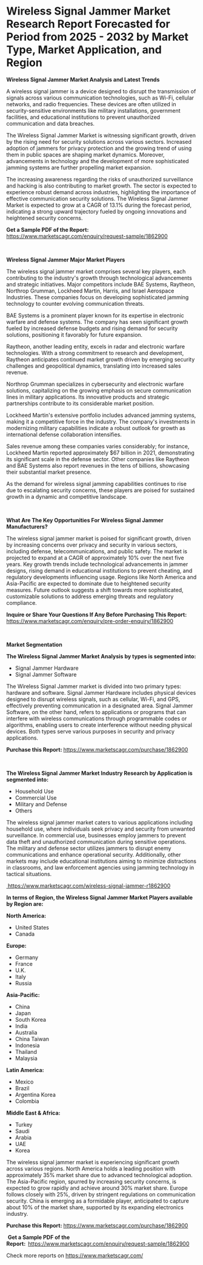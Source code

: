 <p><h1>Wireless Signal Jammer Market Research Report Forecasted for Period from 2025 -  2032 by Market Type, Market Application, and Region</h1></p><p><strong>Wireless Signal Jammer Market Analysis and Latest Trends</strong></p>
<p><p>A wireless signal jammer is a device designed to disrupt the transmission of signals across various communication technologies, such as Wi-Fi, cellular networks, and radio frequencies. These devices are often utilized in security-sensitive environments like military installations, government facilities, and educational institutions to prevent unauthorized communication and data breaches. </p><p>The Wireless Signal Jammer Market is witnessing significant growth, driven by the rising need for security solutions across various sectors. Increased adoption of jammers for privacy protection and the growing trend of using them in public spaces are shaping market dynamics. Moreover, advancements in technology and the development of more sophisticated jamming systems are further propelling market expansion. </p><p>The increasing awareness regarding the risks of unauthorized surveillance and hacking is also contributing to market growth. The sector is expected to experience robust demand across industries, highlighting the importance of effective communication security solutions. The Wireless Signal Jammer Market is expected to grow at a CAGR of 13.1% during the forecast period, indicating a strong upward trajectory fueled by ongoing innovations and heightened security concerns.</p></p>
<p><strong>Get a Sample PDF of the Report:&nbsp;</strong> <a href="https://www.marketscagr.com/enquiry/request-sample/1862900?utm_campaign=2653&utm_medium=2&utm_source=Github&utm_content=ia&utm_term=12042025&utm_id=wireless-signal-jammer">https://www.marketscagr.com/enquiry/request-sample/1862900</a></p>
<p>&nbsp;</p>
<p><strong>Wireless Signal Jammer Major Market Players</strong></p>
<p><p>The wireless signal jammer market comprises several key players, each contributing to the industry's growth through technological advancements and strategic initiatives. Major competitors include BAE Systems, Raytheon, Northrop Grumman, Lockheed Martin, Harris, and Israel Aerospace Industries. These companies focus on developing sophisticated jamming technology to counter evolving communication threats.</p><p>BAE Systems is a prominent player known for its expertise in electronic warfare and defense systems. The company has seen significant growth fueled by increased defense budgets and rising demand for security solutions, positioning it favorably for future expansion.</p><p>Raytheon, another leading entity, excels in radar and electronic warfare technologies. With a strong commitment to research and development, Raytheon anticipates continued market growth driven by emerging security challenges and geopolitical dynamics, translating into increased sales revenue.</p><p>Northrop Grumman specializes in cybersecurity and electronic warfare solutions, capitalizing on the growing emphasis on secure communication lines in military applications. Its innovative products and strategic partnerships contribute to its considerable market position.</p><p>Lockheed Martin's extensive portfolio includes advanced jamming systems, making it a competitive force in the industry. The company's investments in modernizing military capabilities indicate a robust outlook for growth as international defense collaboration intensifies.</p><p>Sales revenue among these companies varies considerably; for instance, Lockheed Martin reported approximately $67 billion in 2021, demonstrating its significant scale in the defense sector. Other companies like Raytheon and BAE Systems also report revenues in the tens of billions, showcasing their substantial market presence. </p><p>As the demand for wireless signal jamming capabilities continues to rise due to escalating security concerns, these players are poised for sustained growth in a dynamic and competitive landscape.</p></p>
<p>&nbsp;</p>
<p><strong>What Are The Key Opportunities For Wireless Signal Jammer Manufacturers?</strong></p>
<p><p>The wireless signal jammer market is poised for significant growth, driven by increasing concerns over privacy and security in various sectors, including defense, telecommunications, and public safety. The market is projected to expand at a CAGR of approximately 10% over the next five years. Key growth trends include technological advancements in jammer designs, rising demand in educational institutions to prevent cheating, and regulatory developments influencing usage. Regions like North America and Asia-Pacific are expected to dominate due to heightened security measures. Future outlook suggests a shift towards more sophisticated, customizable solutions to address emerging threats and regulatory compliance.</p></p>
<p><strong>Inquire or Share Your Questions If Any Before Purchasing This Report:</strong> <a href="https://www.marketscagr.com/enquiry/pre-order-enquiry/1862900?utm_campaign=2653&utm_medium=2&utm_source=Github&utm_content=ia&utm_term=12042025&utm_id=wireless-signal-jammer">https://www.marketscagr.com/enquiry/pre-order-enquiry/1862900</a></p>
<p>&nbsp;</p>
<p><strong>Market Segmentation</strong></p>
<p><strong>The Wireless Signal Jammer Market Analysis by types is segmented into:</strong></p>
<p><ul><li>Signal Jammer Hardware</li><li>Signal Jammer Software</li></ul></p>
<p><p>The Wireless Signal Jammer market is divided into two primary types: hardware and software. Signal Jammer Hardware includes physical devices designed to disrupt wireless signals, such as cellular, Wi-Fi, and GPS, effectively preventing communication in a designated area. Signal Jammer Software, on the other hand, refers to applications or programs that can interfere with wireless communications through programmable codes or algorithms, enabling users to create interference without needing physical devices. Both types serve various purposes in security and privacy applications.</p></p>
<p><strong>Purchase this Report:&nbsp;</strong><a href="https://www.marketscagr.com/purchase/1862900?utm_campaign=2653&utm_medium=2&utm_source=Github&utm_content=ia&utm_term=12042025&utm_id=wireless-signal-jammer">https://www.marketscagr.com/purchase/1862900</a></p>
<p>&nbsp;</p>
<p><strong>The Wireless Signal Jammer Market Industry Research by Application is segmented into:</strong></p>
<p><ul><li>Household Use</li><li>Commercial Use</li><li>Military and Defense</li><li>Others</li></ul></p>
<p><p>The wireless signal jammer market caters to various applications including household use, where individuals seek privacy and security from unwanted surveillance. In commercial use, businesses employ jammers to prevent data theft and unauthorized communication during sensitive operations. The military and defense sector utilizes jammers to disrupt enemy communications and enhance operational security. Additionally, other markets may include educational institutions aiming to minimize distractions in classrooms, and law enforcement agencies using jamming technology in tactical situations.</p></p>
<p><a href="https://www.marketscagr.com/wireless-signal-jammer-r1862900?utm_campaign=2653&utm_medium=2&utm_source=Github&utm_content=ia&utm_term=12042025&utm_id=wireless-signal-jammer">&nbsp;https://www.marketscagr.com/wireless-signal-jammer-r1862900</a></p>
<p><strong>In terms of Region, the Wireless Signal Jammer Market Players available by Region are:</strong></p>
<p>
    <p> <strong> North America: </strong>
        <ul>
            <li>United States</li>
            <li>Canada</li>
        </ul>
        </p> 
    <p> <strong> Europe: </strong>
        <ul>
            <li>Germany</li>
            <li>France</li>
            <li>U.K.</li>
            <li>Italy</li>
            <li>Russia</li>
        </ul>
        </p> 
    <p> <strong> Asia-Pacific: </strong>
        <ul>
            <li>China</li>
            <li>Japan</li>
            <li>South Korea</li>
            <li>India</li>
            <li>Australia</li>
            <li>China Taiwan</li>
            <li>Indonesia</li>
            <li>Thailand</li>
            <li>Malaysia</li>
        </ul>
        </p> 
    <p> <strong> Latin America: </strong>
        <ul>
            <li>Mexico</li>
            <li>Brazil</li>
            <li>Argentina Korea</li>
            <li>Colombia</li>
        </ul>
        </p> 
    <p> <strong> Middle East & Africa: </strong>
        <ul>
            <li>Turkey</li>
            <li>Saudi</li>
            <li>Arabia</li>
            <li>UAE</li>
            <li>Korea</li>
        </ul>
    </p>
    </p>
<p><p>The wireless signal jammer market is experiencing significant growth across various regions. North America holds a leading position with approximately 35% market share due to advanced technological adoption. The Asia-Pacific region, spurred by increasing security concerns, is expected to grow rapidly and achieve around 30% market share. Europe follows closely with 25%, driven by stringent regulations on communication security. China is emerging as a formidable player, anticipated to capture about 10% of the market share, supported by its expanding electronics industry.</p></p>
<p><strong>Purchase this Report: </strong><a href="https://www.marketscagr.com/purchase/1862900?utm_campaign=2653&utm_medium=2&utm_source=Github&utm_content=ia&utm_term=12042025&utm_id=wireless-signal-jammer">https://www.marketscagr.com/purchase/1862900</a></p>
<p>&nbsp;<strong>Get a Sample PDF of the Report:&nbsp;&nbsp;</strong><a href="https://www.marketscagr.com/enquiry/request-sample/1862900?utm_campaign=2653&utm_medium=2&utm_source=Github&utm_content=ia&utm_term=12042025&utm_id=wireless-signal-jammer">https://www.marketscagr.com/enquiry/request-sample/1862900</a></p>
<p><strong></strong></p>
<p>Check more reports on <a href="https://www.marketscagr.com/?utm_campaign=2653&utm_medium=2&utm_source=Github&utm_content=ia&utm_term=12042025&utm_id=wireless-signal-jammer">https://www.marketscagr.com/</a></p>